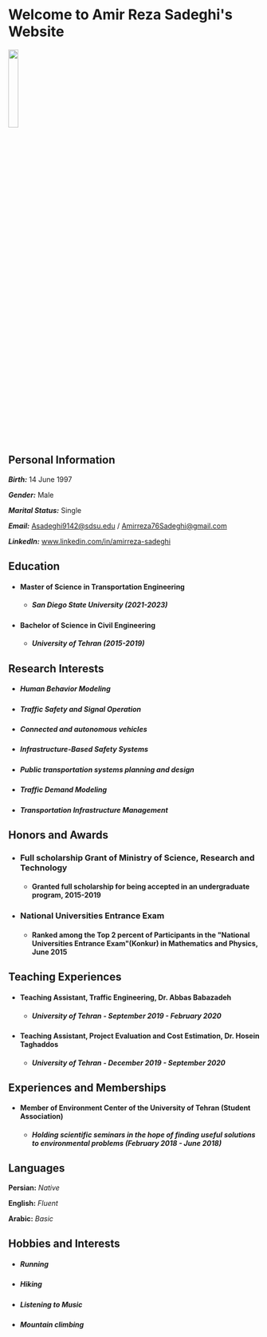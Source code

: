 # Welcome to Amir Reza Sadeghi's Website


<img src="https://user-images.githubusercontent.com/89832611/131472979-a0d52866-2bf7-4866-a84b-f8970b8c408e.jpg" width="20%">

## Personal Information


 **_Birth:_** 14 June 1997
 
 **_Gender:_** Male
 
 **_Marital Status:_** Single
 
 **_Email:_** Asadeghi9142@sdsu.edu / Amirreza76Sadeghi@gmail.com
 
 **_LinkedIn:_** www.linkedin.com/in/amirreza-sadeghi
 
## Education

* #### Master of Science in Transportation Engineering
  * ##### San Diego State University (_2021-2023_)

* #### Bachelor of Science in Civil Engineering
  * ##### University of Tehran (_2015-2019_)

## Research Interests

* ##### Human Behavior Modeling
* ##### Traffic Safety and Signal Operation
* ##### Connected and autonomous vehicles
* ##### Infrastructure-Based Safety Systems
* ##### Public transportation systems planning and design
* ##### Traffic Demand Modeling
* ##### Transportation Infrastructure Management

## Honors and Awards

* ### Full scholarship Grant of Ministry of Science, Research and Technology
  * #### Granted full scholarship for being accepted in an undergraduate program, 2015-2019

* ### National Universities Entrance Exam
  * #### Ranked among the Top 2 percent of Participants in the "National Universities Entrance Exam"(Konkur) in Mathematics and Physics, June 2015

## Teaching Experiences

* #### Teaching Assistant, Traffic Engineering, Dr. Abbas Babazadeh
  * ##### University of Tehran - September 2019 - February 2020

* #### Teaching Assistant, Project Evaluation and Cost Estimation, Dr. Hosein Taghaddos
  * ##### University of Tehran - December 2019 - September 2020

## Experiences and Memberships

* #### Member of Environment Center of the University of Tehran (Student Association)
  * ##### Holding scientific seminars in the hope of finding useful solutions to environmental problems (February 2018 - June 2018)

## Languages

**Persian:** _Native_

**English:** _Fluent_

**Arabic:** _Basic_

## Hobbies and Interests

* ##### Running
* ##### Hiking
* ##### Listening to Music
* ##### Mountain climbing
